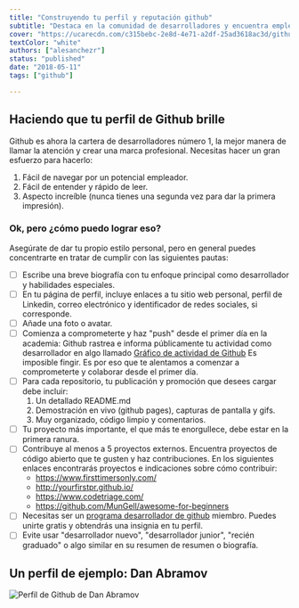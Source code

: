 ```yaml
---
title: "Construyendo tu perfil y reputación github"
subtitle: "Destaca en la comunidad de desarrolladores y encuentra empleos y oportunidades con una excelente presencia en línea"
cover: "https://ucarecdn.com/c315bebc-2e8d-4e71-a2df-25ad3618ac3d/githubbackground.jpg"
textColor: "white"
authors: ["alesanchezr"]
status: "published"
date: "2018-05-11"
tags: ["github"]

---
```


## Haciendo que tu perfil de Github brille

Github es ahora la cartera de desarrolladores número 1, la mejor manera de llamar la atención y crear una marca profesional. Necesitas hacer un gran esfuerzo para hacerlo:  
    
   1. Fácil de navegar por un potencial empleador.  
   2. Fácil de entender y rápido de leer.
   3. Aspecto increíble (nunca tienes una segunda vez para dar la primera impresión).

### Ok, pero ¿cómo puedo lograr eso?

Asegúrate de dar tu propio estilo personal, pero en general puedes concentrarte en tratar de cumplir con las siguientes pautas:

- [ ] Escribe una breve biografía con tu enfoque principal como desarrollador y habilidades especiales.
- [ ] En tu página de perfil, incluye enlaces a tu sitio web personal, perfil de Linkedin, correo electrónico y identificador de redes sociales, si corresponde.
- [ ] Añade una foto o avatar.
- [ ] Comienza a comprometerte y haz "push" desde el primer día en la academia: Github rastrea e informa públicamente tu actividad como desarrollador en algo llamado [Gráfico de actividad de Github](https://help.github.com/en/articles/viewing-contributions-on-your-profile#contributions-calendar) Es imposible fingir. Es por eso que te alentamos a comenzar a comprometerte y colaborar desde el primer día.
- [ ] Para cada repositorio, tu publicación y promoción que desees cargar debe incluir:  
    1. Un detallado README.md
    2. Demostración en vivo (github pages), capturas de pantalla y gifs.
    3. Muy organizado, código limpio y comentarios.
- [ ] Tu proyecto más importante, el que más te enorgullece, debe estar en la primera ranura.
- [ ] Contribuye al menos a 5 proyectos externos. Encuentra proyectos de código abierto que te gusten y haz contribuciones. En los siguientes enlaces encontrarás proyectos e indicaciones sobre cómo contribuir: 
    - https://www.firsttimersonly.com/
    - http://yourfirstpr.github.io/
    - https://www.codetriage.com/
    - https://github.com/MunGell/awesome-for-beginners
- [ ] Necesitas ser un [programa desarrollador de github](https://developer.github.com/program/) miembro. Puedes unirte gratis y obtendrás una insignia en tu perfil.
- [ ] Evite usar "desarrollador nuevo", "desarrollador junior", "recién graduado" o algo similar en su resumen de resumen o biografía.

## Un perfil de ejemplo: Dan Abramov

![Perfil de Github de Dan Abramov ](https://ucarecdn.com/b04c5254-086a-4b9f-8b86-0cf95fcc3fcd/danabramov.png)
